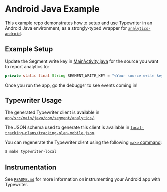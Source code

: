# Android Java Example

This example repo demonstrates how to setup and use Typewriter in an Android Java environment, as a strongly-typed wrapper for [`analytics-android`](https://segment.com/docs/sources/mobile/android/).

## Example Setup

Update the Segment write key in [MainActivity.java](app/src/main/java/com/segment/typewriterexample/MainActivity.java#L21) for the source you want to report analytics to:

```java
private static final String SEGMENT_WRITE_KEY = "<Your source write key>";
```

Once you run the app, go the debugger to see events coming in!

## Typewriter Usage

The generated Typewriter client is available in [`app/src/main/java/com/segment/analytics/`](./app/src/main/java/com/segment/analytics/).

The JSON schema used to generate this client is available in [`local-tracking-plans/tracking-plan-mobile.json`](../../local-tracking-plans/tracking-plan-mobile.json).

You can regenerate the Typewriter client using the following [`make` command](Makefile):

```sh
$ make typewriter-local
```

## Instrumentation

See [`README.md`](/README.md) for more information on instrumenting your Android app with Typewriter.
